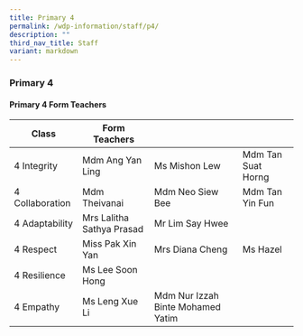 ```yaml
---
title: Primary 4
permalink: /wdp-information/staff/p4/
description: ""
third_nav_title: Staff
variant: markdown
---
```

### **Primary 4**

#### **Primary 4 Form Teachers**

| Class | Form Teachers |  |  |
|---|---|---|---|
| 4 Integrity | Mdm Ang Yan Ling | Ms Mishon Lew | Mdm Tan Suat Horng|  
| 4 Collaboration | Mdm Theivanai | Mdm Neo Siew Bee | Mdm Tan Yin Fun|
| 4 Adaptability | Mrs Lalitha Sathya Prasad | Mr Lim Say Hwee | 
| 4 Respect | Miss Pak Xin Yan | Mrs Diana Cheng | Ms Hazel |
| 4 Resilience | Ms Lee Soon Hong | |
| 4 Empathy | Ms Leng Xue Li | Mdm Nur Izzah Binte Mohamed Yatim |   